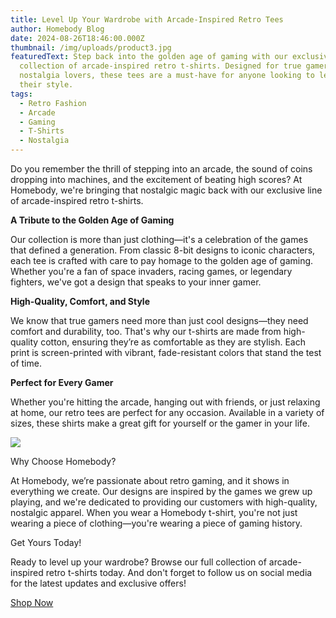 ```yaml
---
title: Level Up Your Wardrobe with Arcade-Inspired Retro Tees
author: Homebody Blog
date: 2024-08-26T18:46:00.000Z
thumbnail: /img/uploads/product3.jpg
featuredText: Step back into the golden age of gaming with our exclusive
  collection of arcade-inspired retro t-shirts. Designed for true gamers and
  nostalgia lovers, these tees are a must-have for anyone looking to level up
  their style.
tags:
  - Retro Fashion
  - Arcade
  - Gaming
  - T-Shirts
  - Nostalgia
---
```

Do you remember the thrill of stepping into an arcade, the sound of coins dropping into machines, and the excitement of beating high scores? At Homebody, we're bringing that nostalgic magic back with our exclusive line of arcade-inspired retro t-shirts.

**A Tribute to the Golden Age of Gaming**

Our collection is more than just clothing—it's a celebration of the games that defined a generation. From classic 8-bit designs to iconic characters, each tee is crafted with care to pay homage to the golden age of gaming. Whether you're a fan of space invaders, racing games, or legendary fighters, we've got a design that speaks to your inner gamer.

**High-Quality, Comfort, and Style**

We know that true gamers need more than just cool designs—they need comfort and durability, too. That's why our t-shirts are made from high-quality cotton, ensuring they’re as comfortable as they are stylish. Each print is screen-printed with vibrant, fade-resistant colors that stand the test of time.

**Perfect for Every Gamer**

Whether you're hitting the arcade, hanging out with friends, or just relaxing at home, our retro tees are perfect for any occasion. Available in a variety of sizes, these shirts make a great gift for yourself or the gamer in your life.



![](/img/uploads/product1.jpg)

Why Choose Homebody?

At Homebody, we’re passionate about retro gaming, and it shows in everything we create. Our designs are inspired by the games we grew up playing, and we're dedicated to providing our customers with high-quality, nostalgic apparel. When you wear a Homebody t-shirt, you're not just wearing a piece of clothing—you're wearing a piece of gaming history.

Get Yours Today!

Ready to level up your wardrobe? Browse our full collection of arcade-inspired retro t-shirts today. And don't forget to follow us on social media for the latest updates and exclusive offers!



[Shop Now](https://homebodyapp.netlify.app/products)
